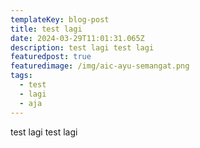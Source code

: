 ```yaml
---
templateKey: blog-post
title: test lagi
date: 2024-03-29T11:01:31.065Z
description: test lagi test lagi
featuredpost: true
featuredimage: /img/aic-ayu-semangat.png
tags:
  - test
  - lagi
  - aja
---
```

t﻿est lagi test lagi